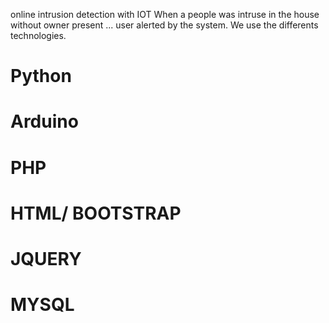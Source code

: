  online intrusion detection with IOT
 When a people was intruse in the house without owner present ... user alerted by the system.
 We use the differents technologies.
# Python 
# Arduino
# PHP
# HTML/ BOOTSTRAP
# JQUERY
# MYSQL

